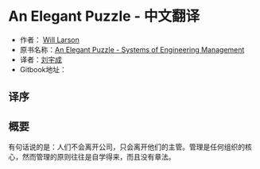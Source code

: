 # An Elegant Puzzle - 中文翻译

* 作者： [Will Larson](https://www.linkedin.com/in/will-larson-a44b543/)
* 原书名称：[An Elegant Puzzle - Systems of Engineering Management](https://www.amazon.com/Elegant-Puzzle-Systems-Engineering-Management/dp/1732265186/ref=sr_1_1?dchild=1&keywords=an+elegant+puzzle&qid=1619663562&sr=8-1)
* 译者：[刘宇成](https://www.linkedin.com/in/liuyucheng/)
* Gitbook地址：

## 译序



## 概要

有句话说的是：人们不会离开公司，只会离开他们的主管。管理是任何组织的核心，然而管理的原则往往是自学得来，而且没有章法。

